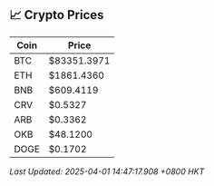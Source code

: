 ## 📈 Crypto Prices

| Coin | Price |
| ---- | ----- |
| BTC | $83351.3971 |
| ETH | $1861.4360 |
| BNB | $609.4119 |
| CRV | $0.5327 |
| ARB | $0.3362 |
| OKB | $48.1200 |
| DOGE | $0.1702 |

_Last Updated: 2025-04-01 14:47:17.908 +0800 HKT_